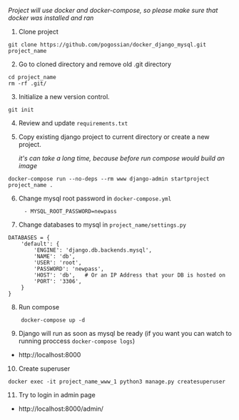 *Project will use docker and docker-compose, so please make sure that docker was installed and ran*

1) Clone project 

```
git clone https://github.com/pogossian/docker_django_mysql.git project_name
```

2) Go to cloned directory and remove old .git directory

```
cd project_name
rm -rf .git/
```

3) Initialize a new version control.

```
git init
```

4) Review and update `requirements.txt`


5) Copy existing django project to current directory or create a new project.

     *it's can take a long time, because before run compose would build an image*

```
docker-compose run --no-deps --rm www django-admin startproject project_name .
```

6) Change mysql root password in `docker-compose.yml`

```
     - MYSQL_ROOT_PASSWORD=newpass
```

7) Change databases to mysql in `project_name/settings.py`

```
DATABASES = {
    'default': {
        'ENGINE': 'django.db.backends.mysql',
        'NAME': 'db',
        'USER': 'root',
        'PASSWORD': 'newpass',
        'HOST': 'db',   # Or an IP Address that your DB is hosted on
        'PORT': '3306',
    }
}
```

8) Run compose 

```
    docker-compose up -d
```

9) Django will run as soon as mysql be ready (if you want you can watch to running proccess `docker-compose logs`)
* http://localhost:8000


10) Create superuser

```
docker exec -it project_name_www_1 python3 manage.py createsuperuser
```

11) Try to login in admin page
* http://localhost:8000/admin/

